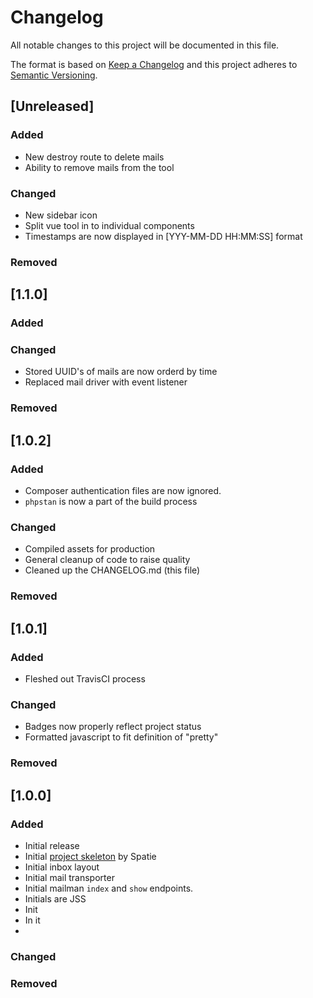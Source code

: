 # Changelog
All notable changes to this project will be documented in this file.

The format is based on [Keep a Changelog](http://keepachangelog.com/en/1.0.0/)
and this project adheres to [Semantic Versioning](http://semver.org/spec/v2.0.0.html).

## [Unreleased]
### Added
- New destroy route to delete mails
- Ability to remove mails from the tool

### Changed
- New sidebar icon
- Split vue tool in to individual components
- Timestamps are now displayed in [YYY-MM-DD HH:MM:SS] format

### Removed

## [1.1.0]
### Added

### Changed
- Stored UUID's of mails are now orderd by time
- Replaced mail driver with event listener

### Removed

## [1.0.2]
### Added
- Composer authentication files are now ignored.
- `phpstan` is now a part of the build process

### Changed
- Compiled assets for production
- General cleanup of code to raise quality
- Cleaned up the CHANGELOG.md (this file)

### Removed

## [1.0.1]
### Added
- Fleshed out TravisCI process

### Changed
- Badges now properly reflect project status
- Formatted javascript to fit definition of "pretty"

### Removed

## [1.0.0]
### Added
- Initial release
- Initial [project skeleton](https://github.com/spatie/skeleton-nova-tool) by Spatie
- Initial inbox layout
- Initial mail transporter
- Initial mailman `index` and `show` endpoints.
- Initials are JSS
- Init
- In it
- </joke>

### Changed

### Removed

